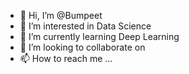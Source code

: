 - 👋 Hi, I’m @Bumpeet
- 👀 I’m interested in Data Science 
- 🌱 I’m currently learning Deep Learning
- 💞️ I’m looking to collaborate on 
- 📫 How to reach me ...

<!---
Bumpeet/Bumpeet is a ✨ special ✨ repository because its `README.md` (this file) appears on your GitHub profile.
You can click the Preview link to take a look at your changes.
--->
